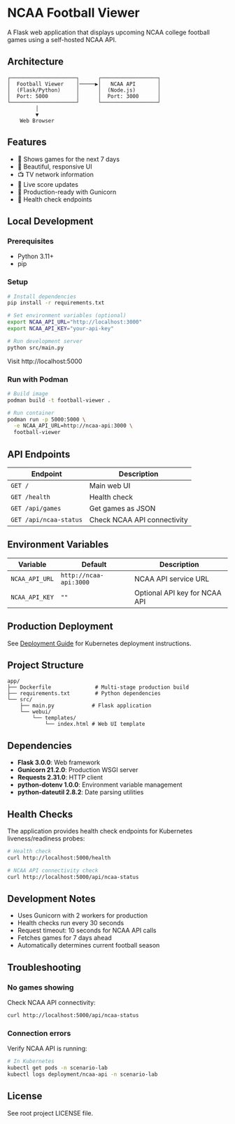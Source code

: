 # NCAA Football Viewer

A Flask web application that displays upcoming NCAA college football games using a self-hosted NCAA API.

## Architecture

```
┌─────────────────────┐      ┌──────────────────┐
│  Football Viewer    │─────▶│   NCAA API       │
│  (Flask/Python)     │      │  (Node.js)       │
│  Port: 5000         │      │  Port: 3000      │
└─────────────────────┘      └──────────────────┘
         │
         ▼
    Web Browser
```

## Features

- 📅 Shows games for the next 7 days
- 🏈 Beautiful, responsive UI
- 📺 TV network information
- 🔄 Live score updates
- 💪 Production-ready with Gunicorn
- 🏥 Health check endpoints

## Local Development

### Prerequisites

- Python 3.11+
- pip

### Setup

```bash
# Install dependencies
pip install -r requirements.txt

# Set environment variables (optional)
export NCAA_API_URL="http://localhost:3000"
export NCAA_API_KEY="your-api-key"

# Run development server
python src/main.py
```

Visit http://localhost:5000

### Run with Podman

```bash
# Build image
podman build -t football-viewer .

# Run container
podman run -p 5000:5000 \
  -e NCAA_API_URL=http://ncaa-api:3000 \
  football-viewer
```

## API Endpoints

| Endpoint | Description |
|----------|-------------|
| `GET /` | Main web UI |
| `GET /health` | Health check |
| `GET /api/games` | Get games as JSON |
| `GET /api/ncaa-status` | Check NCAA API connectivity |

## Environment Variables

| Variable | Default | Description |
|----------|---------|-------------|
| `NCAA_API_URL` | `http://ncaa-api:3000` | NCAA API service URL |
| `NCAA_API_KEY` | `""` | Optional API key for NCAA API |

## Production Deployment

See [Deployment Guide](../k8s/README.md) for Kubernetes deployment instructions.

## Project Structure

```
app/
├── Dockerfile              # Multi-stage production build
├── requirements.txt        # Python dependencies
└── src/
    ├── main.py            # Flask application
    └── webui/
        └── templates/
            └── index.html # Web UI template
```

## Dependencies

- **Flask 3.0.0**: Web framework
- **Gunicorn 21.2.0**: Production WSGI server
- **Requests 2.31.0**: HTTP client
- **python-dotenv 1.0.0**: Environment variable management
- **python-dateutil 2.8.2**: Date parsing utilities

## Health Checks

The application provides health check endpoints for Kubernetes liveness/readiness probes:

```bash
# Health check
curl http://localhost:5000/health

# NCAA API connectivity check
curl http://localhost:5000/api/ncaa-status
```

## Development Notes

- Uses Gunicorn with 2 workers for production
- Health checks run every 30 seconds
- Request timeout: 10 seconds for NCAA API calls
- Fetches games for 7 days ahead
- Automatically determines current football season

## Troubleshooting

### No games showing

Check NCAA API connectivity:
```bash
curl http://localhost:5000/api/ncaa-status
```

### Connection errors

Verify NCAA API is running:
```bash
# In Kubernetes
kubectl get pods -n scenario-lab
kubectl logs deployment/ncaa-api -n scenario-lab
```

## License

See root project LICENSE file.

